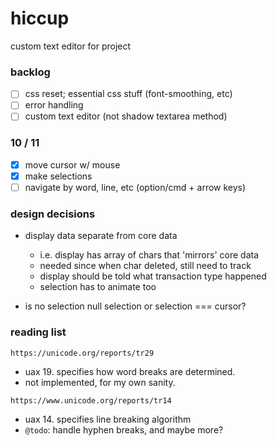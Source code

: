 # hiccup

custom text editor for project

### backlog

- [ ] css reset; essential css stuff (font-smoothing, etc)
- [ ] error handling
- [ ] custom text editor (not shadow textarea method)

### 10 / 11

- [x] move cursor w/ mouse
- [x] make selections
- [ ] navigate by word, line, etc (option/cmd + arrow keys)

### design decisions

- display data separate from core data

  - i.e. display has array of chars that 'mirrors' core data
  - needed since when char deleted, still need to track
  - display should be told what transaction type happened
  - selection has to animate too

- is no selection null selection or selection === cursor?

### reading list

`https://unicode.org/reports/tr29`

- uax 19. specifies how word breaks are determined.
- not implemented, for my own sanity.

`https://www.unicode.org/reports/tr14`

- uax 14. specifies line breaking algorithm
- `@todo`: handle hyphen breaks, and maybe more?
